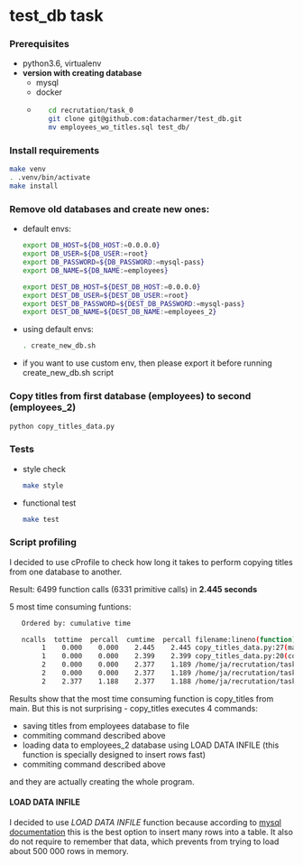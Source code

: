 # test_db task

### Prerequisites
* python3.6, virtualenv
* **version with creating database**
  * mysql
  * docker
  * ```bash
	   cd recrutation/task_0
	   git clone git@github.com:datacharmer/test_db.git
	   mv employees_wo_titles.sql test_db/

	```

### Install requirements
```bash
make venv
. .venv/bin/activate
make install
```

### Remove old databases and create new ones:
* default envs:
	```bash
	export DB_HOST=${DB_HOST:=0.0.0.0}
	export DB_USER=${DB_USER:=root}
	export DB_PASSWORD=${DB_PASSWORD:=mysql-pass}
	export DB_NAME=${DB_NAME:=employees}
	
	export DEST_DB_HOST=${DEST_DB_HOST:=0.0.0.0}
	export DEST_DB_USER=${DEST_DB_USER:=root}
	export DEST_DB_PASSWORD=${DEST_DB_PASSWORD:=mysql-pass}
	export DEST_DB_NAME=${DEST_DB_NAME:=employees_2}
	```
* using default envs:
	```bash
	. create_new_db.sh
	```
* if you want to use custom env, then please export it before running create_new_db.sh script

### Copy titles from first database (employees) to second (employees_2)
```bash
python copy_titles_data.py
```

### Tests
* style check
  ```bash
  make style
  ```
* functional test
  ```bash
  make test
  ```  

### Script profiling
I decided to use cProfile to check how long it takes to perform copying titles from one database to another.

Result: 6499 function calls (6331 primitive calls) in **2.445 seconds**

5 most time consuming funtions:
```bash
   Ordered by: cumulative time

   ncalls  tottime  percall  cumtime  percall filename:lineno(function)
        1    0.000    0.000    2.445    2.445 copy_titles_data.py:27(main)
        1    0.000    0.000    2.399    2.399 copy_titles_data.py:20(copy_titles)
        2    0.000    0.000    2.377    1.189 /home/ja/recrutation/task_0/.venv/lib/python3.6/site-packages/MySQLdb/cursors.py:171(execute)
        2    0.000    0.000    2.377    1.189 /home/ja/recrutation/task_0/.venv/lib/python3.6/site-packages/MySQLdb/cursors.py:309(_query)
        2    2.377    1.188    2.377    1.188 /home/ja/recrutation/task_0/.venv/lib/python3.6/site-packages/MySQLdb/connections.py:220(query)

```

Results show that the most time consuming function is copy_titles from main. But this is not surprising - copy_titles executes 4 commands:
* saving titles from employees database to file
* commiting command described above
* loading data to employees_2 database using LOAD DATA INFILE (this function is specially designed to insert rows fast)
* commiting command described above

and they are actually creating the whole program.

#### LOAD DATA INFILE 
I decided to use *LOAD DATA INFILE* function because according to [mysql documentation](https://dev.mysql.com/doc/refman/5.7/en/insert-optimization.html) this is the best option to insert many rows into a table.
It also do not require to remember that data, which prevents from trying to load about 500 000 rows in memory.



